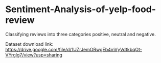 # Sentiment-Analysis-of-yelp-food-review
Classifying reviews into three categories positive, neutral and negative. 

Dataset download link: https://drive.google.com/file/d/1UZrJemORwgEb4mVyVdtkbqOt-VYrgIg7/view?usp=sharing
